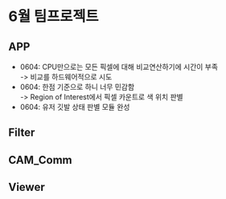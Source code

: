 # 6월 팀프로젝트
## APP
   - 0604: CPU만으로는 모든 픽셀에 대해 비교연산하기에 시간이 부족<br/>
   -> 비교를 하드웨어적으로 시도<br/>
   - 0604: 한점 기준으로 하니 너무 민감함<br/>
   -> Region of Interest에서 픽셀 카운트로 색 위치 판별<br/>
   - 0604: 유저 깃발 상태 판별 모듈 완성<br/>
## Filter

## CAM_Comm

## Viewer